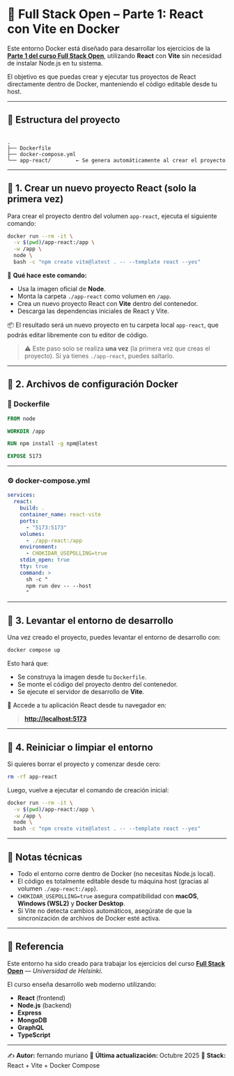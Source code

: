 # 🧠 Full Stack Open – Parte 1: React con Vite en Docker

Este entorno Docker está diseñado para desarrollar los ejercicios de la [**Parte 1 del curso Full Stack Open**](https://fullstackopen.com/es/), utilizando **React** con **Vite** sin necesidad de instalar Node.js en tu sistema.

El objetivo es que puedas crear y ejecutar tus proyectos de React directamente dentro de Docker, manteniendo el código editable desde tu host.

---

## 📁 Estructura del proyecto

```

.
├── Dockerfile
├── docker-compose.yml
└── app-react/        ← Se genera automáticamente al crear el proyecto

````

---

## 🚀 1. Crear un nuevo proyecto React (solo la primera vez)

Para crear el proyecto dentro del volumen `app-react`, ejecuta el siguiente comando:

```bash
docker run --rm -it \
  -v $(pwd)/app-react:/app \
  -w /app \
  node \
  bash -c "npm create vite@latest . -- --template react --yes"
````

🧩 **Qué hace este comando:**

* Usa la imagen oficial de **Node**.
* Monta la carpeta `./app-react` como volumen en `/app`.
* Crea un nuevo proyecto React con **Vite** dentro del contenedor.
* Descarga las dependencias iniciales de React y Vite.

📦 El resultado será un nuevo proyecto en tu carpeta local `app-react`, que podrás editar libremente con tu editor de código.

> ⚠️ Este paso solo se realiza **una vez** (la primera vez que creas el proyecto).
> Si ya tienes `./app-react`, puedes saltarlo.

---

## 🧰 2. Archivos de configuración Docker

### 🐳 Dockerfile

```dockerfile
FROM node

WORKDIR /app

RUN npm install -g npm@latest

EXPOSE 5173
```

---

### ⚙️ docker-compose.yml

```yaml
services:
  react:
    build: .
    container_name: react-vite
    ports:
      - "5173:5173"
    volumes:
      - ./app-react:/app
    environment:
      - CHOKIDAR_USEPOLLING=true
    stdin_open: true
    tty: true
    command: >
      sh -c "
      npm run dev -- --host
      "
```

---

## 🧩 3. Levantar el entorno de desarrollo

Una vez creado el proyecto, puedes levantar el entorno de desarrollo con:

```bash
docker compose up
```

Esto hará que:

* Se construya la imagen desde tu `Dockerfile`.
* Se monte el código del proyecto dentro del contenedor.
* Se ejecute el servidor de desarrollo de **Vite**.

🔗 Accede a tu aplicación React desde tu navegador en:

> **[http://localhost:5173](http://localhost:5173)**

---

## 🔄 4. Reiniciar o limpiar el entorno

Si quieres borrar el proyecto y comenzar desde cero:

```bash
rm -rf app-react
```

Luego, vuelve a ejecutar el comando de creación inicial:

```bash
docker run --rm -it \
  -v $(pwd)/app-react:/app \
  -w /app \
  node \
  bash -c "npm create vite@latest . -- --template react --yes"
```

---

## 🧠 Notas técnicas

* Todo el entorno corre dentro de Docker (no necesitas Node.js local).
* El código es totalmente editable desde tu máquina host (gracias al volumen `./app-react:/app`).
* `CHOKIDAR_USEPOLLING=true` asegura compatibilidad con **macOS**, **Windows (WSL2)** y **Docker Desktop**.
* Si Vite no detecta cambios automáticos, asegúrate de que la sincronización de archivos de Docker esté activa.

---

## 📘 Referencia

Este entorno ha sido creado para trabajar los ejercicios del curso **[Full Stack Open](https://fullstackopen.com/es/)** — *Universidad de Helsinki*.

El curso enseña desarrollo web moderno utilizando:

* **React** (frontend)
* **Node.js** (backend)
* **Express**
* **MongoDB**
* **GraphQL**
* **TypeScript**

---

✍️ **Autor:** fernando muriano
📅 **Última actualización:** Octubre 2025
🚀 **Stack:** React + Vite + Docker Compose

